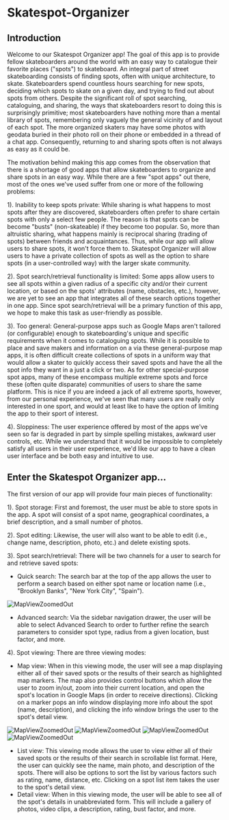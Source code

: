 # Skatespot-Organizer

## Introduction
Welcome to our Skatespot Organizer app! The goal of this app is to provide fellow skateboarders around the world with an easy way to catalogue their favorite places ("spots") to skateboard. An integral part of street skateboarding consists of finding spots, often with unique architecture, to skate. Skateboarders spend countless hours searching for new spots, deciding which spots to skate on a given day, and trying to find out about spots from others. Despite the significant roll of spot searching, cataloguing, and sharing, the ways that skateboarders resort to doing this is surprisingly primitive; most skateboarders have nothing more than a mental library of spots, remembering only vaguely the general vicinity of and layout of each spot. The more organized skaters may have some photos with geodata buried in their photo roll on their phone or embedded in a thread of a chat app. Consequently, returning to and sharing spots often is not always as easy as it could be.

The motivation behind making this app comes from the observation that there is a shortage of good apps that allow skateboarders to organize and share spots in an easy way. While there are a few "spot apps" out there, most of the ones we've used suffer from one or more of the following problems:

1). Inability to keep spots private: While sharing is what happens to most spots after they are discovered, skateboarders often prefer to share certain spots with only a select few people. The reason is that spots can be become "busts" (non-skateable) if they become too popular. So, more than altruistic sharing, what happens mainly is reciprocal sharing (trading of spots) between friends and acquaintances. Thus, while our app will allow users to share spots, it won't force them to. Skatespot Organizer will allow users to have a private collection of spots as well as the option to share spots (in a user-controlled way) with the larger skate community.

2). Spot search/retrieval functionality is limited: Some apps allow users to see all spots within a given radius of a specific city and/or their current location, or based on the spots' attributes (name, obstacles, etc.), however, we are yet to see an app that integrates all of these search options together in one app. Since spot search/retrieval will be a primary function of this app, we hope to make this task as user-friendly as possible.

3). Too general: General-purpose apps such as Google Maps aren't tailored (or configurable) enough to skateboarding's unique and specific requirements when it comes to cataloguing spots. While it is possible to place and save makers and information on a via these general-purpose map apps, it is often difficult create collections of spots in a uniform way that would allow a skater to quickly access their saved spots and have the all the spot info they want in a just a click or two. As for other special-purpose spot apps, many of these encompass multiple extreme spots and force these (often quite disparate) communities of users to share the same platform. This is nice if you are indeed a jack of all extreme sports, however, from our personal experience, we've seen that many users are really only interested in one sport, and would at least like to have the option of limiting the app to their sport of interest.

4). Sloppiness: The user experience offered by most of the apps we've seen so far is degraded in part by simple spelling mistakes, awkward user controls, etc. While we understand that it would be impossible to completely satisfy all users in their user experience, we'd like our app to have a clean user interface and be both easy and intuitive to use.

## Enter the Skatespot Organizer app...

The first version of our app will provide four main pieces of functionality:

1). Spot storage: First and foremost, the user must be able to store spots in the app. A spot will consist of a spot name, geographical coordinates, a brief description, and a small number of photos.

2). Spot editing: Likewise, the user will also want to be able to edit (i.e., change name, description, photo, etc.) and delete existing spots.

3). Spot search/retrieval: There will be two channels for a user to search for and retrieve saved spots:

  * Quick search: The search bar at the top of the app allows the user to perform a search based on either spot name or location name (i.e., "Brooklyn Banks", "New York City", "Spain").
  
  ![MapViewZoomedOut](Documentation/Images/MapViewSearchBar_Screenshot.jpg)

  * Advanced search: Via the sidebar navigation drawer, the user will be able to select Advanced Search to order to further refine the search parameters to consider spot type, radius from a given location, bust factor, and more.
  
4). Spot viewing: There are three viewing modes:

  * Map view: When in this viewing mode, the user will see a map displaying either all of their saved spots or the results of their search as highlighted map markers. The map also provides control buttons which allow the user to zoom in/out, zoom into their current location, and open the spot's location in Google Maps (in order to receive directions). Clicking on a marker pops an info window displaying more info about the spot (name, description), and clicking the info window brings the user to the spot's detail view.
  
![MapViewZoomedOut](Documentation/Images/MapViewZoomedOut_Screenshot.jpg)
![MapViewZoomedOut](Documentation/Images/MapViewZoomedIn_Screenshot.jpg)
![MapViewZoomedOut](Documentation/Images/MapViewInfoWindow_Screenshot.jpg)
![MapViewZoomedOut](Documentation/Images/MapViewSearchResult_Screenshot.jpg)

  * List view: This viewing mode allows the user to view either all of their saved spots or the results of their search in scrollable list format. Here, the user can quickly see the name, main photo, and description of the spots. There will also be options to sort the list by various factors such as rating, name, distance, etc. Clicking on a spot list item takes the user to the spot's detail view.
  * Detail view: When in this viewing mode, the user will be able to see all of the spot's details in unabbreviated form. This will include a gallery of photos, video clips, a description, rating, bust factor, and more.
